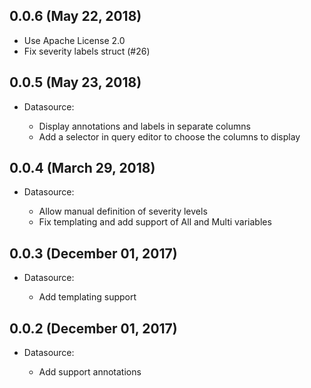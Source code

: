 ## 0.0.6 (May 22, 2018)

  * Use Apache License 2.0
  * Fix severity labels struct (#26)

## 0.0.5 (May 23, 2018)

- Datasource:

  * Display annotations and labels in separate columns
  * Add a selector in query editor to choose the columns to display

## 0.0.4 (March 29, 2018)

- Datasource:

  * Allow manual definition of severity levels
  * Fix templating and add support of All and Multi variables

## 0.0.3 (December 01, 2017)

- Datasource:

  * Add templating support

## 0.0.2 (December 01, 2017)

- Datasource:
  
  * Add support annotations
